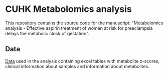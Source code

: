 # CUHK Metabolomics analysis

This repository contains the source code for the manuscript: "Metabolomics analysis - Effective aspirin treatment of women at risk for preeclampsia delays the metabolic clock of gestation".

## Data
[Data](https://drive.google.com/file/d/11ZD1aWel2GGkhqr7V5lfbyV-t_PoysHt/view?usp=sharing) used in the analysis containing excel tables with metabolite z-scores, clinical information about samples and information about metabolites.
